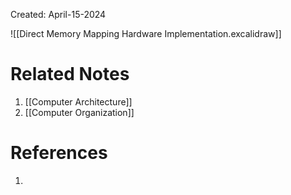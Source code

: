 Created: April-15-2024


![[Direct Memory Mapping Hardware Implementation.excalidraw]]

# Related Notes

1. [[Computer Architecture]]
2. [[Computer Organization]]
# References

1. 